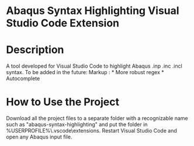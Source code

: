 # Abaqus Syntax Highlighting Visual Studio Code Extension
 
# Description
A tool developed for Visual Studio Code to highlight Abaqus .inp .inc .incl syntax.
To be added in the future:
Markup :    * More robust regex
            * Autocomplete
# How to Use the Project
Download all the project files to a separate folder with a recognizable name such as "abaqus-syntax-highlighting" and put the folder in %USERPROFILE%\\.vscode\extensions.
Restart Visual Studio Code and open any Abaqus input file.
